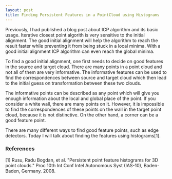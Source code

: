```yaml
---
layout: post
title: Finding Persistent Features in a PointCloud using Histograms
---
```


Previously, I had published a blog post about ICP algorithm and its basic usage. Iterative closest point algorith is very 
sensitive to the initial alignment. The good initial alignment will help the algorithm to reach the result faster while 
preventing it from being stuck in a local minima. With a good initial alignment ICP algorithm can even reach the global 
minima.

To find a good initial alignment, one first needs to decide on good features in the source and target cloud. There are 
many points in a point cloud and not all of them are very informative. The informative features can be used to find the 
correspondences between source and target cloud which then lead to the initial guess on transformation between these two 
clouds.

The informative points can be described as any point which will give you enough information about the local and global 
place of the point. If you consider a white wall, there are many points on it. However, 
it is impossible to find the correspondences of these points on the wall in the target point cloud, because it is not distinctive.
On the other hand, a corner can be a good feature point.

There are many different ways to find good feature points, such as edge detectors. Today I will talk about finding the features 
using histograms[1].

### References
[1] Rusu, Radu Bogdan, et al. "Persistent point feature histograms for 3D point clouds." Proc 10th Int Conf Intel 
Autonomous Syst (IAS-10), Baden-Baden, Germany. 2008.



